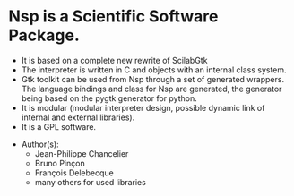 # Nsp is a Scientific Software Package. 

* It is based on a complete new rewrite of ScilabGtk
* The interpreter is written in C and objects with an internal class system.
* Gtk toolkit can be used from Nsp through a set of generated wrappers. The language bindings and class for Nsp are generated, the generator being based on the pygtk generator for python.
* It is modular (modular interpreter design, possible dynamic link of internal and external libraries).
* It is a GPL software.

- Author(s):
  - Jean-Philippe Chancelier
  - Bruno Pinçon 
  - François Delebecque 
  - many others for used libraries
  

